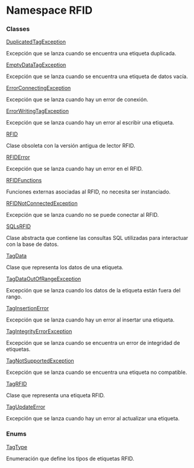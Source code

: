 # <a id="RFID"></a> Namespace RFID

### Classes

 [DuplicatedTagException](RFID.DuplicatedTagException.md)

Excepción que se lanza cuando se encuentra una etiqueta duplicada.

 [EmptyDataTagException](RFID.EmptyDataTagException.md)

Excepción que se lanza cuando se encuentra una etiqueta de datos vacía.

 [ErrorConnectingException](RFID.ErrorConnectingException.md)

Excepción que se lanza cuando hay un error de conexión.

 [ErrorWritingTagException](RFID.ErrorWritingTagException.md)

Excepción que se lanza cuando hay un error al escribir una etiqueta.

 [RFID](RFID.RFID.md)

Clase obsoleta con la versión antigua de lector RFID.

 [RFIDError](RFID.RFIDError.md)

Excepción que se lanza cuando hay un error en el RFID.

 [RFIDFunctions](RFID.RFIDFunctions.md)

Funciones externas asociadas al RFID, no necesita ser instanciado.

 [RFIDNotConnectedException](RFID.RFIDNotConnectedException.md)

Excepción que se lanza cuando no se puede conectar al RFID.

 [SQLsRFID](RFID.SQLsRFID.md)

Clase abstracta que contiene las consultas SQL utilizadas para interactuar con la base de datos.

 [TagData](RFID.TagData.md)

Clase que representa los datos de una etiqueta.

 [TagDataOutOfRangeException](RFID.TagDataOutOfRangeException.md)

Excepción que se lanza cuando los datos de la etiqueta están fuera del rango.

 [TagInsertionError](RFID.TagInsertionError.md)

Excepción que se lanza cuando hay un error al insertar una etiqueta.

 [TagIntegrityErrorException](RFID.TagIntegrityErrorException.md)

Excepción que se lanza cuando se encuentra un error de integridad de etiquetas.

 [TagNotSupportedException](RFID.TagNotSupportedException.md)

Excepción que se lanza cuando se encuentra una etiqueta no compatible.

 [TagRFID](RFID.TagRFID.md)

Clase que representa una etiqueta RFID.

 [TagUpdateError](RFID.TagUpdateError.md)

Excepción que se lanza cuando hay un error al actualizar una etiqueta.

### Enums

 [TagType](RFID.TagType.md)

Enumeración que define los tipos de etiquetas RFID.

